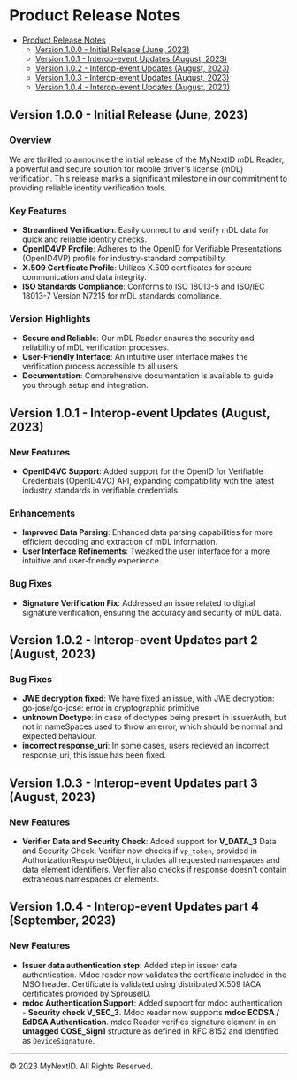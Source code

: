 # Product Release Notes

- [Product Release Notes](#product-release-notes)
  - [Version 1.0.0 - Initial Release (June, 2023)](#version-100---initial-release-june-2023)
  - [Version 1.0.1 - Interop-event Updates (August, 2023)](#version-101---interop-event-updates-august-2023)
  - [Version 1.0.2 - Interop-event Updates (August, 2023)](#version-102---interop-event-updates-part-2-august-2023)
  - [Version 1.0.3 - Interop-event Updates (August, 2023)](#version-103---interop-event-updates-part-3-august-2023)
  - [Version 1.0.4 - Interop-event Updates (August, 2023)](#version-104---interop-event-updates-part-4-august-2023)

## Version 1.0.0 - Initial Release (June, 2023)

### Overview

We are thrilled to announce the initial release of the MyNextID mDL Reader, a
powerful and secure solution for mobile driver's license (mDL) verification.
This release marks a significant milestone in our commitment to providing
reliable identity verification tools.

### Key Features

- **Streamlined Verification**: Easily connect to and verify mDL data for quick and reliable identity checks.
- **OpenID4VP Profile**: Adheres to the OpenID for Verifiable Presentations (OpenID4VP) profile for industry-standard compatibility.
- **X.509 Certificate Profile**: Utilizes X.509 certificates for secure communication and data integrity.
- **ISO Standards Compliance**: Conforms to ISO 18013-5 and ISO/IEC 18013-7 Version N7215 for mDL standards compliance.

### Version Highlights

- **Secure and Reliable**: Our mDL Reader ensures the security and reliability of mDL verification processes.
- **User-Friendly Interface**: An intuitive user interface makes the verification process accessible to all users.
- **Documentation**: Comprehensive documentation is available to guide you through setup and integration.

## Version 1.0.1 - Interop-event Updates (August, 2023)

### New Features

- **OpenID4VC Support**: Added support for the OpenID for Verifiable Credentials (OpenID4VC) API, expanding compatibility with the latest industry standards in verifiable credentials.

### Enhancements

- **Improved Data Parsing**: Enhanced data parsing capabilities for more efficient decoding and extraction of mDL information.
- **User Interface Refinements**: Tweaked the user interface for a more intuitive and user-friendly experience.

### Bug Fixes

- **Signature Verification Fix**: Addressed an issue related to digital signature verification, ensuring the accuracy and security of mDL data.

## Version 1.0.2 - Interop-event Updates part 2 (August, 2023)

### Bug Fixes

- **JWE decryption fixed**: We have fixed an issue, with JWE decryption: go-jose/go-jose: error in cryptographic primitive
- **unknown Doctype**: in case of doctypes being present in issuerAuth, but not in nameSpaces used to throw an error, which should be normal and expected behaviour.
- **incorrect response_uri**: In some cases, users recieved an incorrect response_uri, this issue has been fixed.

## Version 1.0.3 - Interop-event Updates part 3 (August, 2023)

### New Features

- **Verifier Data and Security Check**: Added support for **V_DATA_3** Data and Security Check. Verifier now checks if `vp_token`, provided in AuthorizationResponseObject, includes all requested namespaces and data element identifiers. Verifier also checks if response doesn't contain extraneous namespaces or elements.

## Version 1.0.4 - Interop-event Updates part 4 (September, 2023)

### New Features

- **Issuer data authentication step**: Added step in issuer data authentication. Mdoc reader now validates  the certificate included in the MSO header. Certificate is validated using distributed X.509 IACA certificates provided by SprouseID.
- **mdoc Authentication Support**: Added support for mdoc authentication - **Security check V_SEC_3**. Mdoc reader now supports **mdoc ECDSA / EdDSA Authentication**. mdoc Reader verifies signature element in an **untagged COSE_Sign1** structure as defined in RFC 8152 and identified as `DeviceSignature`.

---

© 2023 MyNextID. All Rights Reserved.
